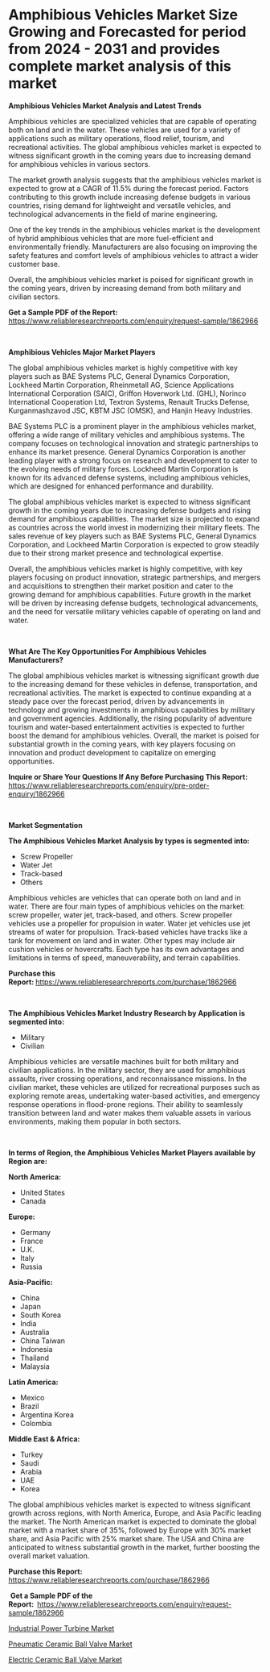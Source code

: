 <p><h1>Amphibious Vehicles Market Size Growing and Forecasted for period from 2024 - 2031 and provides complete market analysis of this market</h1></p><p><strong>Amphibious Vehicles Market Analysis and Latest Trends</strong></p>
<p><p>Amphibious vehicles are specialized vehicles that are capable of operating both on land and in the water. These vehicles are used for a variety of applications such as military operations, flood relief, tourism, and recreational activities. The global amphibious vehicles market is expected to witness significant growth in the coming years due to increasing demand for amphibious vehicles in various sectors.</p><p>The market growth analysis suggests that the amphibious vehicles market is expected to grow at a CAGR of 11.5% during the forecast period. Factors contributing to this growth include increasing defense budgets in various countries, rising demand for lightweight and versatile vehicles, and technological advancements in the field of marine engineering.</p><p>One of the key trends in the amphibious vehicles market is the development of hybrid amphibious vehicles that are more fuel-efficient and environmentally friendly. Manufacturers are also focusing on improving the safety features and comfort levels of amphibious vehicles to attract a wider customer base.</p><p>Overall, the amphibious vehicles market is poised for significant growth in the coming years, driven by increasing demand from both military and civilian sectors.</p></p>
<p><strong>Get a Sample PDF of the Report:&nbsp;</strong> <a href="https://www.reliableresearchreports.com/enquiry/request-sample/1862966">https://www.reliableresearchreports.com/enquiry/request-sample/1862966</a></p>
<p>&nbsp;</p>
<p><strong>Amphibious Vehicles Major Market Players</strong></p>
<p><p>The global amphibious vehicles market is highly competitive with key players such as BAE Systems PLC, General Dynamics Corporation, Lockheed Martin Corporation, Rheinmetall AG, Science Applications International Corporation (SAIC), Griffon Hoverwork Ltd. (GHL), Norinco International Cooperation Ltd, Textron Systems, Renault Trucks Defense, Kurganmashzavod JSC, KBTM JSC (OMSK), and Hanjin Heavy Industries.</p><p>BAE Systems PLC is a prominent player in the amphibious vehicles market, offering a wide range of military vehicles and amphibious systems. The company focuses on technological innovation and strategic partnerships to enhance its market presence. General Dynamics Corporation is another leading player with a strong focus on research and development to cater to the evolving needs of military forces. Lockheed Martin Corporation is known for its advanced defense systems, including amphibious vehicles, which are designed for enhanced performance and durability.</p><p>The global amphibious vehicles market is expected to witness significant growth in the coming years due to increasing defense budgets and rising demand for amphibious capabilities. The market size is projected to expand as countries across the world invest in modernizing their military fleets. The sales revenue of key players such as BAE Systems PLC, General Dynamics Corporation, and Lockheed Martin Corporation is expected to grow steadily due to their strong market presence and technological expertise.</p><p>Overall, the amphibious vehicles market is highly competitive, with key players focusing on product innovation, strategic partnerships, and mergers and acquisitions to strengthen their market position and cater to the growing demand for amphibious capabilities. Future growth in the market will be driven by increasing defense budgets, technological advancements, and the need for versatile military vehicles capable of operating on land and water.</p></p>
<p>&nbsp;</p>
<p><strong>What Are The Key Opportunities For Amphibious Vehicles Manufacturers?</strong></p>
<p><p>The global amphibious vehicles market is witnessing significant growth due to the increasing demand for these vehicles in defense, transportation, and recreational activities. The market is expected to continue expanding at a steady pace over the forecast period, driven by advancements in technology and growing investments in amphibious capabilities by military and government agencies. Additionally, the rising popularity of adventure tourism and water-based entertainment activities is expected to further boost the demand for amphibious vehicles. Overall, the market is poised for substantial growth in the coming years, with key players focusing on innovation and product development to capitalize on emerging opportunities.</p></p>
<p><strong>Inquire or Share Your Questions If Any Before Purchasing This Report:</strong> <a href="https://www.reliableresearchreports.com/enquiry/pre-order-enquiry/1862966">https://www.reliableresearchreports.com/enquiry/pre-order-enquiry/1862966</a></p>
<p>&nbsp;</p>
<p><strong>Market Segmentation</strong></p>
<p><strong>The Amphibious Vehicles Market Analysis by types is segmented into:</strong></p>
<p><ul><li>Screw Propeller</li><li>Water Jet</li><li>Track-based</li><li>Others</li></ul></p>
<p><p>Amphibious vehicles are vehicles that can operate both on land and in water. There are four main types of amphibious vehicles on the market: screw propeller, water jet, track-based, and others. Screw propeller vehicles use a propeller for propulsion in water. Water jet vehicles use jet streams of water for propulsion. Track-based vehicles have tracks like a tank for movement on land and in water. Other types may include air cushion vehicles or hovercrafts. Each type has its own advantages and limitations in terms of speed, maneuverability, and terrain capabilities.</p></p>
<p><strong>Purchase this Report:&nbsp;</strong><a href="https://www.reliableresearchreports.com/purchase/1862966">https://www.reliableresearchreports.com/purchase/1862966</a></p>
<p>&nbsp;</p>
<p><strong>The Amphibious Vehicles Market Industry Research by Application is segmented into:</strong></p>
<p><ul><li>Military</li><li>Civilian</li></ul></p>
<p><p>Amphibious vehicles are versatile machines built for both military and civilian applications. In the military sector, they are used for amphibious assaults, river crossing operations, and reconnaissance missions. In the civilian market, these vehicles are utilized for recreational purposes such as exploring remote areas, undertaking water-based activities, and emergency response operations in flood-prone regions. Their ability to seamlessly transition between land and water makes them valuable assets in various environments, making them popular in both sectors.</p></p>
<p>&nbsp;</p>
<p><strong>In terms of Region, the Amphibious Vehicles Market Players available by Region are:</strong></p>
<p>
    <p> <strong> North America: </strong>
        <ul>
            <li>United States</li>
            <li>Canada</li>
        </ul>
        </p> 
    <p> <strong> Europe: </strong>
        <ul>
            <li>Germany</li>
            <li>France</li>
            <li>U.K.</li>
            <li>Italy</li>
            <li>Russia</li>
        </ul>
        </p> 
    <p> <strong> Asia-Pacific: </strong>
        <ul>
            <li>China</li>
            <li>Japan</li>
            <li>South Korea</li>
            <li>India</li>
            <li>Australia</li>
            <li>China Taiwan</li>
            <li>Indonesia</li>
            <li>Thailand</li>
            <li>Malaysia</li>
        </ul>
        </p> 
    <p> <strong> Latin America: </strong>
        <ul>
            <li>Mexico</li>
            <li>Brazil</li>
            <li>Argentina Korea</li>
            <li>Colombia</li>
        </ul>
        </p> 
    <p> <strong> Middle East & Africa: </strong>
        <ul>
            <li>Turkey</li>
            <li>Saudi</li>
            <li>Arabia</li>
            <li>UAE</li>
            <li>Korea</li>
        </ul>
    </p>
    </p>
<p><p>The global amphibious vehicles market is expected to witness significant growth across regions, with North America, Europe, and Asia Pacific leading the market. The North American market is expected to dominate the global market with a market share of 35%, followed by Europe with 30% market share, and Asia Pacific with 25% market share. The USA and China are anticipated to witness substantial growth in the market, further boosting the overall market valuation.</p></p>
<p><strong>Purchase this Report: </strong><a href="https://www.reliableresearchreports.com/purchase/1862966">https://www.reliableresearchreports.com/purchase/1862966</a></p>
<p>&nbsp;<strong>Get a Sample PDF of the Report:&nbsp;&nbsp;</strong><a href="https://www.reliableresearchreports.com/enquiry/request-sample/1862966">https://www.reliableresearchreports.com/enquiry/request-sample/1862966</a></p>
<p><strong></strong></p>
<p><p><a href="https://view.publitas.com/reportprime-1/industrial-power-turbine-market-research-report-provides-thorough-industry-overview-which-offers-an-in-depth-analysis-of-product-trends-and-new-market-divisions/">Industrial Power Turbine Market</a></p><p><a href="https://view.publitas.com/reportprime-1/pneumatic-ceramic-ball-valve-market-size-evaluating-its-market-trends-growth-and-projections-2023-2030/">Pneumatic Ceramic Ball Valve Market</a></p><p><a href="https://view.publitas.com/reportprime-1/electric-ceramic-ball-valve-market-provides-a-comprehensive-analysis-including-a-macro-overview-of-the-market-as-well-as-micro-details-such-as-market-size-and-competitive-landscape/">Electric Ceramic Ball Valve Market</a></p></p>